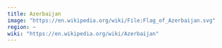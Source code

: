 ```yaml
---
title: Azerbaijan
image: "https://en.wikipedia.org/wiki/File:Flag_of_Azerbaijan.svg"
region: ~
wiki: "https://en.wikipedia.org/wiki/Azerbaijan"
---
```

